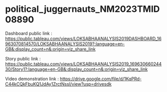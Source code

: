 # political_juggernauts_NM2023TMID08890

Dashboard public link : https://public.tableau.com/views/LOKSABHAANALYSIS2019DASHBOARD_16963070814570/LOKSABHAANALYSIS2019?:language=en-GB&:display_count=n&:origin=viz_share_link

Story public link : https://public.tableau.com/views/LOKSABHAANALYSIS2019_16963066024430/Story1?:language=en-GB&:display_count=n&:origin=viz_share_link 

Video demonstration link : https://drive.google.com/file/d/1KqPRd-C44kCQkFbuKQ1JdAy1ZrctNssl/view?usp=drivesdk
